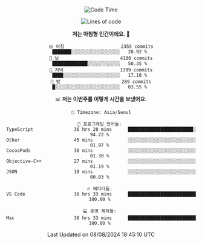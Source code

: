 <div align="center">

<br />

 <!--START_SECTION:waka-->
![Code Time](http://img.shields.io/badge/Code%20Time-2%2C910%20hrs%2031%20mins-blue)

![Lines of code](https://img.shields.io/badge/%EC%A0%80%EB%8A%94%20%EC%97%AC%ED%83%9C%EA%B9%8C%EC%A7%80%20-4.2%20million%20%EC%A4%84%EC%9D%98%20%EC%BD%94%EB%93%9C%EB%A5%BC%20%EC%9E%91%EC%84%B1%ED%96%88%EC%96%B4%EC%9A%94.-blue)

**저는 아침형 인간이에요. 🐤** 

```text
🌞 아침                     2355 commits        ███████░░░░░░░░░░░░░░░░░░   28.92 % 
🌆 낮　                     4100 commits        █████████████░░░░░░░░░░░░   50.35 % 
🌃 저녁                     1399 commits        ████░░░░░░░░░░░░░░░░░░░░░   17.18 % 
🌙 밤　                     289 commits         █░░░░░░░░░░░░░░░░░░░░░░░░   03.55 % 
```


📊 **저는 이번주를 이렇게 시간을 보냈어요.** 

```text
🕑︎ Timezone: Asia/Seoul

💬 프로그래밍 언어들: 
TypeScript               36 hrs 20 mins      ████████████████████████░   94.22 % 
Other                    45 mins             ░░░░░░░░░░░░░░░░░░░░░░░░░   01.97 % 
CocoaPods                30 mins             ░░░░░░░░░░░░░░░░░░░░░░░░░   01.30 % 
Objective-C++            27 mins             ░░░░░░░░░░░░░░░░░░░░░░░░░   01.19 % 
JSON                     19 mins             ░░░░░░░░░░░░░░░░░░░░░░░░░   00.83 % 

🔥 에디터들: 
VS Code                  38 hrs 33 mins      █████████████████████████   100.00 % 

💻 운영 체제들: 
Mac                      38 hrs 33 mins      █████████████████████████   100.00 % 
```


 Last Updated on 08/08/2024 18:45:10 UTC
<!--END_SECTION:waka-->

</div>
